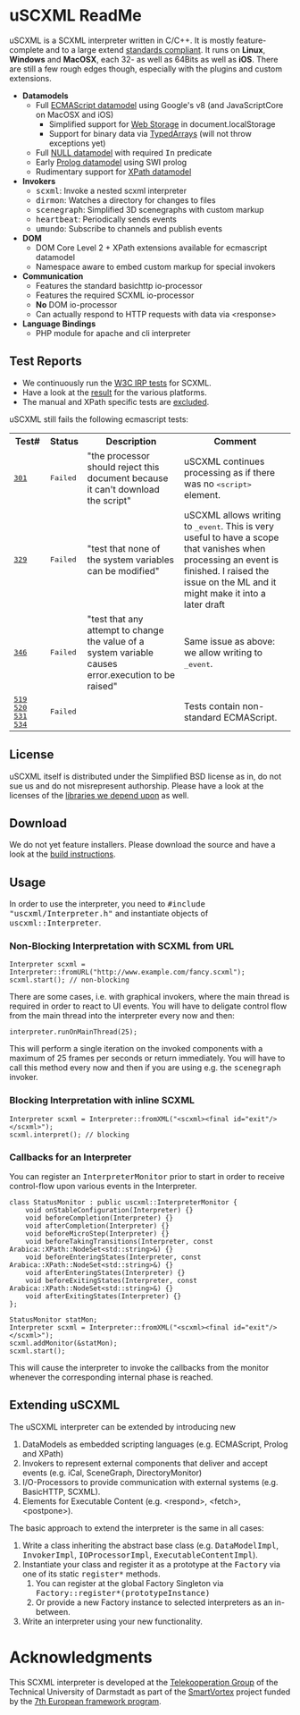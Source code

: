 # uSCXML ReadMe

uSCXML is a SCXML interpreter written in C/C++. It is mostly feature-complete and to a large extend
[standards compliant](https://github.com/tklab-tud/uscxml#test-reports).
It runs on <b>Linux</b>, <b>Windows</b> and <b>MacOSX</b>, each 32- as well as 64Bits as well as <b>iOS</b>.
There are still a few rough edges though, especially with the plugins and custom extensions.

* <b>Datamodels</b>
    * Full [ECMAScript datamodel](https://github.com/tklab-tud/uscxml/tree/master/src/uscxml/plugins/datamodel/ecmascript) using Google's v8 (and JavaScriptCore on MacOSX and iOS)
        * Simplified support for [Web Storage](http://www.w3.org/TR/2013/REC-webstorage-20130730/) in document.localStorage
        * Support for binary data via [TypedArrays](https://www.khronos.org/registry/typedarray/specs/latest/) (will not throw exceptions yet)
    * Full [NULL datamodel](https://github.com/tklab-tud/uscxml/tree/master/src/uscxml/plugins/datamodel/null) with required <tt>In</tt> predicate
    * Early [Prolog datamodel](https://github.com/tklab-tud/uscxml/tree/master/src/uscxml/plugins/datamodel/prolog/swi) using SWI prolog
    * Rudimentary support for [XPath datamodel](https://github.com/tklab-tud/uscxml/tree/master/src/uscxml/plugins/datamodel/xpath)
* <b>Invokers</b>
    * <tt>scxml</tt>: Invoke a nested scxml interpreter
    * <tt>dirmon</tt>: Watches a directory for changes to files
    * <tt>scenegraph</tt>: Simplified 3D scenegraphs with custom markup
    * <tt>heartbeat</tt>: Periodically sends events
    * <tt>umundo</tt>: Subscribe to channels and publish events
* <b>DOM</b>
    * DOM Core Level 2 + XPath extensions available for ecmascript datamodel
    * Namespace aware to embed custom markup for special invokers
* <b>Communication</b>
    * Features the standard basichttp io-processor
    * Features the required SCXML io-processor
    * <b>No</b> DOM io-processor
    * Can actually respond to HTTP requests with data via &lt;response>
* <b>Language Bindings</b>
    * PHP module for apache and cli interpreter

## Test Reports

* We continuously run the [W3C IRP tests](http://www.w3.org/Voice/2013/scxml-irp/) for SCXML. 
* Have a look at the [result](http://uscxml.tk.informatik.tu-darmstadt.de/cdash/index.php?project=uscxml) for the various platforms.
* The manual and XPath specific tests are [excluded](https://github.com/tklab-tud/uscxml/blob/master/contrib/ctest/CTestCustom.ctest.in).

uSCXML still fails the following ecmascript tests:

<table>
	<tr><th>Test#</th><th>Status</th><th>Description</th><th>Comment</th></tr>
	<tr>
		<td><tt><a href="https://github.com/tklab-tud/uscxml/blob/master/test/samples/w3c/ecma/test301.scxml">301</a></tt></td>
		<td><tt>Failed</tt></td>
		<td>"the processor should  reject this document because it can't download the script"</td>
		<td>uSCXML continues processing as if there was no <tt>&lt;script></tt> element.</td>
	</tr>
	<tr>
		<td><tt><a href="https://github.com/tklab-tud/uscxml/blob/master/test/samples/w3c/ecma/test329.scxml">329</a></tt></td>
		<td><tt>Failed</tt></td>
		<td>"test that none of the system variables can be modified"</td>
		<td>uSCXML allows writing to <tt>_event</tt>. This is very useful to have a scope 
			that vanishes when processing an event is finished. I raised the issue on the ML and it might make it into a later draft</td>
	</tr>
	<tr>
		<td><tt><a href="https://github.com/tklab-tud/uscxml/blob/master/test/samples/w3c/ecma/test346.scxml">346</a></tt></td>
		<td><tt>Failed</tt></td>
		<td>"test that any attempt to change the value of a system variable causes error.execution to be raised"</td>
		<td>Same issue as above: we allow writing to <tt>_event</tt>.</td>
	</tr>
	<tr>
		<td>
			<tt>
				<a href="https://github.com/tklab-tud/uscxml/blob/master/test/samples/w3c/ecma/test519.scxml">519</a>
				<a href="https://github.com/tklab-tud/uscxml/blob/master/test/samples/w3c/ecma/test520.scxml">520</a>
				<a href="https://github.com/tklab-tud/uscxml/blob/master/test/samples/w3c/ecma/test531.scxml">531</a>
				<a href="https://github.com/tklab-tud/uscxml/blob/master/test/samples/w3c/ecma/test534.scxml">534</a>
			</tt></td>
		<td><tt>Failed</tt></td>
		<td></td>
		<td>Tests contain non-standard ECMAScript.</td>
	</tr>
</table>

## License 

uSCXML itself is distributed under the Simplified BSD license as in, do not sue us and do
not misrepresent authorship. Please have a look at the licenses of the [libraries we depend
upon](https://github.com/tklab-tud/uscxml/blob/master/docs/BUILDING.md#build-dependencies) as well.

## Download

We do not yet feature installers. Please download the source and have a look at the [build
instructions](https://github.com/tklab-tud/uscxml/blob/master/docs/BUILDING.md).

## Usage

In order to use the interpreter, you need to <tt>#include "uscxml/Interpreter.h"</tt> and instantiate
objects of <tt>uscxml::Interpreter</tt>.

### Non-Blocking Interpretation with SCXML from URL
    Interpreter scxml = Interpreter::fromURL("http://www.example.com/fancy.scxml");
    scxml.start(); // non-blocking

There are some cases, i.e. with graphical invokers, where the main thread is <emph>required</emph> in order
to react to UI events. You will have to deligate control flow from the main thread into the interpreter
every now and then:

    interpreter.runOnMainThread(25);

This will perform a single iteration on the invoked components with a maximum of 25 frames per seconds 
or return immediately. You will have to call this method every now and then if you are using e.g. the
<tt>scenegraph</tt> invoker.

### Blocking Interpretation with inline SCXML
    Interpreter scxml = Interpreter::fromXML("<scxml><final id="exit"/></scxml>");
    scxml.interpret(); // blocking

### Callbacks for an Interpreter

You can register an <tt>InterpreterMonitor</tt> prior to start in order to receive
control-flow upon various events in the Interpreter.

    class StatusMonitor : public uscxml::InterpreterMonitor {
    	void onStableConfiguration(Interpreter) {}
    	void beforeCompletion(Interpreter) {}
    	void afterCompletion(Interpreter) {}
    	void beforeMicroStep(Interpreter) {}
    	void beforeTakingTransitions(Interpreter, const Arabica::XPath::NodeSet<std::string>&) {}
    	void beforeEnteringStates(Interpreter, const Arabica::XPath::NodeSet<std::string>&) {}
    	void afterEnteringStates(Interpreter) {}
    	void beforeExitingStates(Interpreter, const Arabica::XPath::NodeSet<std::string>&) {}
    	void afterExitingStates(Interpreter) {}
    };

    StatusMonitor statMon;
    Interpreter scxml = Interpreter::fromXML("<scxml><final id="exit"/></scxml>");
    scxml.addMonitor(&statMon);
    scxml.start();

This will cause the interpreter to invoke the callbacks from the monitor whenever the corresponding
internal phase is reached.

## Extending uSCXML

The uSCXML interpreter can be extended by introducing new

1. DataModels as embedded scripting languages (e.g. ECMAScript, Prolog and XPath)
2. Invokers to represent external components that deliver and accept events (e.g. iCal, SceneGraph, DirectoryMonitor)
3. I/O-Processors to provide communication with external systems (e.g. BasicHTTP, SCXML).
4. Elements for Executable Content (e.g. &lt;respond>, &lt;fetch>, &lt;postpone>).

The basic approach to extend the interpreter is the same in all cases:

1. Write a class inheriting the abstract base class (e.g. <tt>DataModelImpl</tt>, <tt>InvokerImpl</tt>, <tt>IOProcessorImpl</tt>, <tt>ExecutableContentImpl</tt>).
2. Instantiate your class and register it as a prototype at the <tt>Factory</tt> via one of its static <tt>register*</tt> methods.
    1. You can register at the global Factory Singleton via <tt>Factory::register*(prototypeInstance)</tt>
    2. Or provide a new Factory instance to selected interpreters as an in-between.
3. Write an interpreter using your new functionality.

# Acknowledgments

This SCXML interpreter is developed at the [Telekooperation Group](http://www.tk.informatik.tu-darmstadt.de) of the Technical University of Darmstadt as part of the [SmartVortex](http://smartvortex.eu) project funded by the [7th European framework program](http://ec.europa.eu/research/fp7/index_en.cfm).